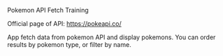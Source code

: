 Pokemon API Fetch Training

Official page of API:
https://pokeapi.co/

App fetch data from pokemon API and display pokemons. You can order results by pokemon type, or filter by name.
